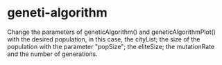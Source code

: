 # geneti-algorithm

Change the parameters of geneticAlgorithm() and geneticAlgorithmPlot() with the desired population, in this case, the cityList; the size of the population with the parameter "popSize"; the eliteSize; the mutationRate and the number of generations.
